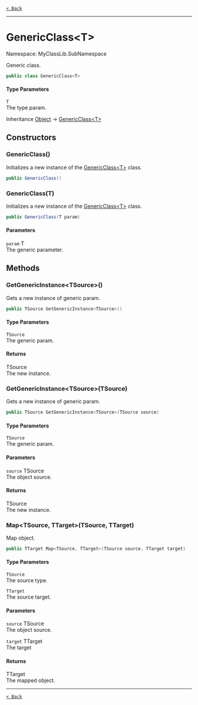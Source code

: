[`< Back`](./)

---

# GenericClass&lt;T&gt;

Namespace: MyClassLib.SubNamespace

Generic class.

```csharp
public class GenericClass<T>
```

#### Type Parameters

`T`<br>
The type param.

Inheritance [Object](https://docs.microsoft.com/en-us/dotnet/api/system.object) → [GenericClass&lt;T&gt;](./myclasslib.subnamespace.genericclass-1)

## Constructors

### **GenericClass()**

Initializes a new instance of the [GenericClass&lt;T&gt;](./myclasslib.subnamespace.genericclass-1) class.

```csharp
public GenericClass()
```

### **GenericClass(T)**

Initializes a new instance of the [GenericClass&lt;T&gt;](./myclasslib.subnamespace.genericclass-1) class.

```csharp
public GenericClass(T param)
```

#### Parameters

`param` T<br>
The generic parameter.

## Methods

### **GetGenericInstance&lt;TSource&gt;()**

Gets a new instance of generic param.

```csharp
public TSource GetGenericInstance<TSource>()
```

#### Type Parameters

`TSource`<br>
The generic param.

#### Returns

TSource<br>
The new instance.

### **GetGenericInstance&lt;TSource&gt;(TSource)**

Gets a new instance of generic param.

```csharp
public TSource GetGenericInstance<TSource>(TSource source)
```

#### Type Parameters

`TSource`<br>
The generic param.

#### Parameters

`source` TSource<br>
The object source.

#### Returns

TSource<br>
The new instance.

### **Map&lt;TSource, TTarget&gt;(TSource, TTarget)**

Map object.

```csharp
public TTarget Map<TSource, TTarget>(TSource source, TTarget target)
```

#### Type Parameters

`TSource`<br>
The source type.

`TTarget`<br>
The source target.

#### Parameters

`source` TSource<br>
The object source.

`target` TTarget<br>
The target

#### Returns

TTarget<br>
The mapped object.

---

[`< Back`](./)
